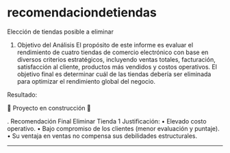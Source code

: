 # recomendaciondetiendas
Elección de tiendas posible a eliminar
1. Objetivo del Análisis
El propósito de este informe es evaluar el rendimiento de cuatro tiendas de comercio electrónico con base en diversos criterios estratégicos, incluyendo ventas totales, facturación, satisfacción al cliente, productos más vendidos y costos operativos. El objetivo final es determinar cuál de las tiendas debería ser eliminada para optimizar el rendimiento global del negocio.

Resultado:

🚧 Proyecto en construcción 🚧

. Recomendación Final
 Eliminar Tienda 1
Justificación:
•	Elevado costo operativo.
•	Bajo compromiso de los clientes (menor evaluación y puntaje).
•	Su ventaja en ventas no compensa sus debilidades estructurales.
________________________________________
